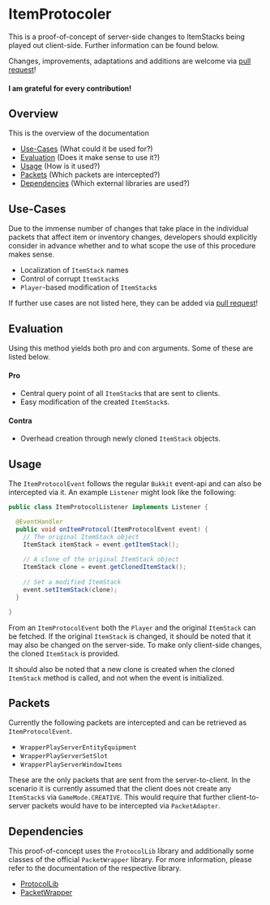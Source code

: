 # ItemProtocoler 

This is a proof-of-concept of server-side changes to ItemStacks being played out client-side. Further information can be found below.

Changes, improvements, adaptations and additions are welcome via [pull request](https://github.com/Koboo/item-protocoler/pulls)! 

#### I am grateful for every contribution!

## Overview 

This is the overview of the documentation

* [Use-Cases](#use-cases) (What could it be used for?)
* [Evaluation](#evaluation) (Does it make sense to use it?)
* [Usage](#usage) (How is it used?)
* [Packets](#packets) (Which packets are intercepted?)
* [Dependencies](#dependencies) (Which external libraries are used?)


## Use-Cases

Due to the immense number of changes that take place in the individual packets that affect item or inventory changes, developers should explicitly consider in advance whether and to what scope the use of this procedure makes sense.

* Localization of `ItemStack` names
* Control of corrupt `ItemStack`s
* `Player`-based modification of `ItemStack`s

If further use cases are not listed here, they can be added via [pull request](https://github.com/Koboo/item-protocoler/pulls)!

## Evaluation

Using this method yields both pro and con arguments. Some of these are listed below.

#### Pro

* Central query point of all `ItemStack`s that are sent to clients.
* Easy modification of the created `ItemStack`s.

#### Contra

* Overhead creation through newly cloned `ItemStack` objects.

## Usage

The `ItemProtocolEvent` follows the regular `Bukkit` event-api and can also be intercepted via it. An example `Listener` might look like the following:

```java
public class ItemProtocolListener implements Listener {

  @EventHandler
  public void onItemProtocol(ItemProtocolEvent event) {
    // The original ItemStack object
    ItemStack itemStack = event.getItemStack();
    
    // A clone of the original ItemStack object
    ItemStack clone = event.getClonedItemStack();
    
    // Set a modified ItemStack
    event.setItemStack(clone);
  }

}
```

From an `ItemProtocolEvent` both the `Player` and the original `ItemStack` can be fetched. If the original `ItemStack` is changed, it should be noted that it may also be changed on the server-side. To make only client-side changes, the cloned `ItemStack` is provided.

It should also be noted that a new clone is created when the cloned `ItemStack` method is called, and not when the event is initialized.

## Packets

Currently the following packets are intercepted and can be retrieved as `ItemProtocolEvent`.

* `WrapperPlayServerEntityEquipment`
* `WrapperPlayServerSetSlot`
* `WrapperPlayServerWindowItems`

These are the only packets that are sent from the server-to-client. In the scenario it is currently assumed that the client does not create any `ItemStack`s via `GameMode.CREATIVE`. This would require that further client-to-server packets would have to be intercepted via `PacketAdapter`.

## Dependencies

This proof-of-concept uses the `ProtocolLib` library and additionally some classes of the official `PacketWrapper` library. For more information, please refer to the documentation of the respective library.

* [ProtocolLib](https://www.spigotmc.org/resources/protocollib.1997/)
* [PacketWrapper](https://github.com/dmulloy2/PacketWrapper)

